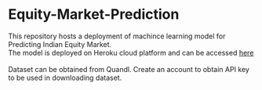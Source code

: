 # Equity-Market-Prediction

<p>This repository hosts a deployment of machince learning model for Predicting Indian Equity Market. <br />
The model is deployed on Heroku cloud platform and can be accessed <a href="https://equityopenprice.herokuapp.com/">here</a>
<br /><br /> Dataset can be obtained from Quandl. Create an account to obtain API key to be used in downloading dataset.</p>
 
